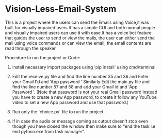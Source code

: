 # Vision-Less-Email-System

This is a project where the users can send the Emails using Voice,it was built for visually impaired users.It has a simple GUI and both normal people and visually impaired users can use it with ease.It has a voice bot feature that guides the user to send or view the mails, the user can either send the mail using voice commands or can view the email, the email contents are read through the speaker.

Procedure to run the project or Code:

1. Install necessary import packages using 'pip install' using cmd/terminal.

2. Edit the receive.py file and find the line number 35 and 36 and Enter your Gmail I'd and 'App password '
   Similarly Edit the main.py file and find the line number 57 and 58 and add your Gmail id and 'App Password '.
   (Note that password is not your real Gmail password instead you have to create a new App password, to create it follow any YouTube video to set a new App password and use that password.)

3. Run only the 'choice.py' file to run the project.

4. If in case the audio or message coming as output doesn't stop even though you have closed the window then make sure to "end the task i.e end python.exe from task manager".
